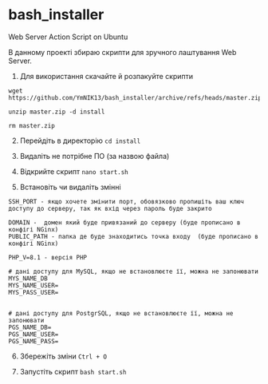 # bash_installer
Web Server Action Script on Ubuntu

В данному проекті збираю скрипти для зручного лаштування Web Server.

1. Для використання скачайте й розпакуйте скрипти
```
wget https://github.com/YmNIK13/bash_installer/archive/refs/heads/master.zip

unzip master.zip -d install

rm master.zip
```

2. Перейдіть в директорію `cd install`

3. Видаліть не потрібне ПО (за назвою файла)

4. Відкрийте скрипт `nano start.sh`

5. Встановіть чи видаліть змінні

```
SSH_PORT - якщо хочете змінити порт, обовязково пропишіть ваш ключ доступу до серверу, так як вхід через пароль буде закрито

DOMAIN -  домен який буде привязаний до серверу (буде прописано в конфігі NGinx)
PUBLIC_PATH - папка де буде знаходитись точка входу  (буде прописано в конфігі NGinx)

PHP_V=8.1 - версія PHP

# дані доступу для MySQL, якщо не встановлюєте її, можна не запонювати
MYS_NAME_DB 
MYS_NAME_USER=
MYS_PASS_USER=


# дані доступу для PostgrSQL, якщо не встановлюєте її, можна не запонювати
PGS_NAME_DB=
PGS_NAME_USER=
PGS_NAME_PASS=
```
6. Збережіть зміни `Ctrl + O`

7. Запустіть скрипт `bash start.sh`
